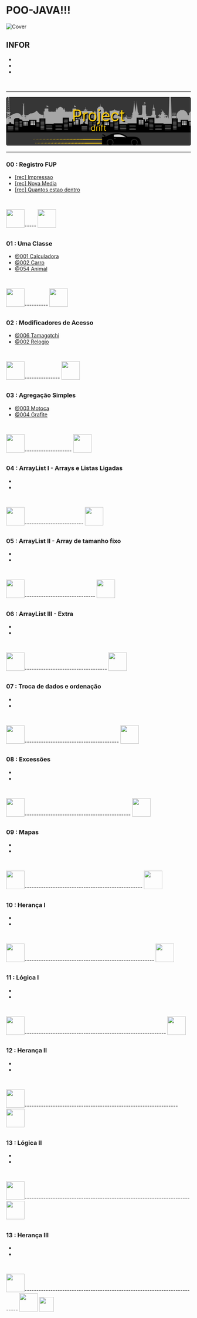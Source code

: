 # POO-JAVA!!!

![Cover](/assets/cover.svg)

## INFOR

- 

-

-

<br>

***

![Cover ](/assets/drift.svg)

<hr>

### 00 : Registro FUP   

- <a href="https://github.com/Hexcold/.oop.java/tree/main/Project/00%20-%20Registros%20Fup%20%3D%20OP/Impressao">[rec] Impressao</a>
- <a href="https://github.com/Hexcold/.oop.java/tree/main/Project/00%20-%20Registros%20Fup%20%3D%20OP/NovaMedia">[rec] Nova Media</a>
- <a href="https://github.com/Hexcold/.oop.java/tree/main/Project/00%20-%20Registros%20Fup%20%3D%20OP/Quantos%20est%C3%A3o%20dentro">[rec] Quantos estao dentro</a>

<br>

<img src="https://cdn-icons-png.flaticon.com/128/1255/1255768.png" target="_blank" width="50" height="50">-----
<img src="https://cdn-icons-png.flaticon.com/128/1022/1022900.png" target="_blank" width="50" height="50">


##

### 01 : Uma Classe 

- <a href="https://github.com/Hexcold/.oop.java/tree/main/Project/01%20-%20Uma%20Classe/%40001%20Calculadora">@001 Calculadora</a>
- <a href="https://github.com/Hexcold/.oop.java/tree/main/Project/01%20-%20Uma%20Classe/%40002_Carro">@002 Carro</a>
- <a href="https://github.com/Hexcold/.oop.java/tree/main/Project/01%20-%20Uma%20Classe/%40054%20Animal">@054 Animal</a>

<br>

<img src="https://cdn-icons-png.flaticon.com/128/1255/1255768.png" target="_blank" width="50" height="50">----------
<img src="https://cdn-icons-png.flaticon.com/128/1022/1022900.png" target="_blank" width="50" height="50">

##

### 02 : Modificadores de Acesso

- <a href="https://github.com/Hexcold/.oop.java/tree/main/Project/02%20-%20Modificadores%20de%20Acesso/%40006%20Tamagotchi">@006 Tamagotchi</a>
- <a href="https://github.com/Hexcold/.oop.java/tree/main/Project/02%20-%20Modificadores%20de%20Acesso/%40036%20Rel%C3%B3gio">@002 Relogio</a>

<br>

<img src="https://cdn-icons-png.flaticon.com/128/1255/1255768.png" target="_blank" width="50" height="50">---------------
<img src="https://cdn-icons-png.flaticon.com/128/1022/1022900.png" target="_blank" width="50" height="50">

##

### 03 : Agregação Simples

- <a href="https://github.com/Hexcold/.oop.java/tree/main/Project/03%20-%20Agrega%C3%A7%C3%A3o%20Simples/%40003%20Motoca">@003 Motoca</a>
- <a href="https://github.com/Hexcold/.oop.java/tree/main/Project/03%20-%20Agrega%C3%A7%C3%A3o%20Simples/%40004%20Grafite">@004 Grafite</a>

<br>

<img src="https://cdn-icons-png.flaticon.com/128/1255/1255768.png" target="_blank" width="50" height="50">--------------------
<img src="https://cdn-icons-png.flaticon.com/128/1022/1022900.png" target="_blank" width="50" height="50">

##

### 04 : ArrayList I - Arrays e Listas Ligadas

-

-

<br>

<img src="https://cdn-icons-png.flaticon.com/128/1255/1255768.png" target="_blank" width="50" height="50">-------------------------
<img src="https://cdn-icons-png.flaticon.com/128/1022/1022900.png" target="_blank" width="50" height="50">

##

### 05 : ArrayList II - Array de tamanho fixo

- 

- 

<br>

<img src="https://cdn-icons-png.flaticon.com/128/1255/1255768.png" target="_blank" width="50" height="50">------------------------------
<img src="https://cdn-icons-png.flaticon.com/128/1022/1022900.png" target="_blank" width="50" height="50">


##

### 06 : ArrayList III - Extra

-

-

<br>

<img src="https://cdn-icons-png.flaticon.com/128/1255/1255768.png" target="_blank" width="50" height="50">-----------------------------------
<img src="https://cdn-icons-png.flaticon.com/128/1022/1022900.png" target="_blank" width="50" height="50">


##

### 07 : Troca de dados e ordenação

-

-

<br>

<img src="https://cdn-icons-png.flaticon.com/128/1255/1255768.png" target="_blank" width="50" height="50">----------------------------------------
<img src="https://cdn-icons-png.flaticon.com/128/1022/1022900.png" target="_blank" width="50" height="50">

##

### 08 : Excessões

-

-

<br>

<img src="https://cdn-icons-png.flaticon.com/128/1255/1255768.png" target="_blank" width="50" height="50">---------------------------------------------
<img src="https://cdn-icons-png.flaticon.com/128/1022/1022900.png" target="_blank" width="50" height="50">

##

### 09 : Mapas

-

-

<br>

<img src="https://cdn-icons-png.flaticon.com/128/1255/1255768.png" target="_blank" width="50" height="50">--------------------------------------------------
<img src="https://cdn-icons-png.flaticon.com/128/1022/1022900.png" target="_blank" width="50" height="50">

##

### 10 : Herança I

-

-

<br>

<img src="https://cdn-icons-png.flaticon.com/128/1255/1255768.png" target="_blank" width="50" height="50">-------------------------------------------------------
<img src="https://cdn-icons-png.flaticon.com/128/1022/1022900.png" target="_blank" width="50" height="50">

##

### 11 : Lógica I

-

-

<br>

<img src="https://cdn-icons-png.flaticon.com/128/1255/1255768.png" target="_blank" width="50" height="50">------------------------------------------------------------
<img src="https://cdn-icons-png.flaticon.com/128/1022/1022900.png" target="_blank" width="50" height="50">

##

### 12 : Herança II

-

-

<br>

<img src="https://cdn-icons-png.flaticon.com/128/1255/1255768.png" target="_blank" width="50" height="50">-----------------------------------------------------------------
<img src="https://cdn-icons-png.flaticon.com/128/1022/1022900.png" target="_blank" width="50" height="50">

##

### 13 : Lógica II

-

-

<br>

<img src="https://cdn-icons-png.flaticon.com/128/1255/1255768.png" target="_blank" width="50" height="50">----------------------------------------------------------------------
<img src="https://cdn-icons-png.flaticon.com/128/1022/1022900.png" target="_blank" width="50" height="50">

##

### 13 : Herança III

-

-

<br>

<img src="https://cdn-icons-png.flaticon.com/128/1255/1255768.png" target="_blank" width="50" height="50">---------------------------------------------------------------------------
<img src="https://cdn-icons-png.flaticon.com/128/1022/1022900.png" target="_blank" width="50" height="50">
<img src="https://cdn-icons-png.flaticon.com/128/1894/1894428.png" target="_blank" width="40" height="40">

<!--
 
<img src="https://cdn-icons-png.flaticon.com/128/1255/1255768.png" target="_blank" width="100" height="100"> 
<img src="https://cdn-icons-png.flaticon.com/128/1022/1022900.png" target="_blank" width="100" height="100">
<img src="https://cdn-icons-png.flaticon.com/128/1894/1894428.png" target="_blank" width="100" height="100">
<img src="https://cdn-icons-png.flaticon.com/128/4380/4380458.png" target="_blank" width="100" height="100">

-->
